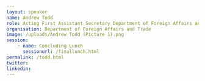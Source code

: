 ```yaml
---
layout: speaker
name: Andrew Todd
role: Acting First Assistant Secretary Department of Foreign Affairs and Trade
organisation: Department of Foreign Affairs and Trade
image: /uploads/Andrew Todd (Picture 1).png
session: 
    - name: Concluding Lunch
      sessionurl: /finallunch.html
permalink: /todd.html
twitter:
linkedin:
---
```



